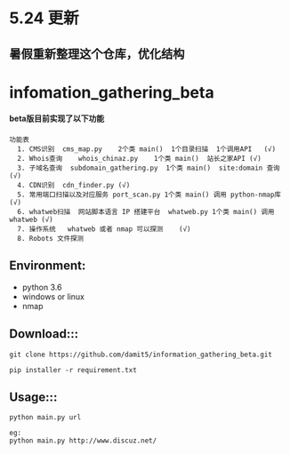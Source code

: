 # 5.24 更新

## 暑假重新整理这个仓库，优化结构

# infomation_gathering_beta

#### beta版目前实现了以下功能
```
功能表
  1. CMS识别  cms_map.py    2个类 main()  1个目录扫描  1个调用API   (√)
  2. Whois查询    whois_chinaz.py    1个类 main()  站长之家API (√)
  3. 子域名查询  subdomain_gathering.py  1个类 main()  site:domain 查询 (√)
  4. CDN识别  cdn_finder.py (√)
  5. 常用端口扫描以及对应服务 port_scan.py 1个类 main() 调用 python-nmap库(√)
  6. whatweb扫描  网站脚本语言 IP 搭建平台  whatweb.py 1个类 main() 调用whatweb (√)
  7. 操作系统   whatweb 或者 nmap 可以探测    (√)
  8. Robots 文件探测
```
## Environment:
* python 3.6
* windows or linux
* nmap

## Download:::
```
git clone https://github.com/damit5/information_gathering_beta.git

pip installer -r requirement.txt
```

## Usage:::
```
python main.py url

eg:
python main.py http://www.discuz.net/
```
